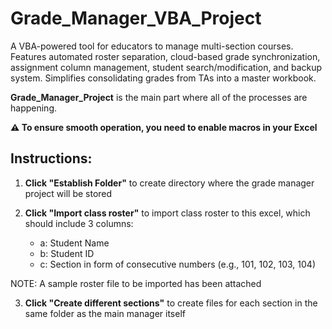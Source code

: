 # Grade_Manager_VBA_Project

A VBA-powered tool for educators to manage multi-section courses. Features automated roster separation, cloud-based grade synchronization, assignment column management, student search/modification, and backup system. Simplifies consolidating grades from TAs into a master workbook.

**Grade_Manager_Project** is the main part where all of the processes are happening.

**⚠️ To ensure smooth operation, you need to enable macros in your Excel**

## Instructions:

1. **Click "Establish Folder"** to create directory where the grade manager project will be stored

2. **Click "Import class roster"** to import class roster to this excel, which should include 3 columns:
   - a: Student Name
   - b: Student ID  
   - c: Section in form of consecutive numbers (e.g., 101, 102, 103, 104)

NOTE: A sample roster file to be imported has been attached

3. **Click "Create different sections"** to create files for each section in the same folder as the main manager itself
